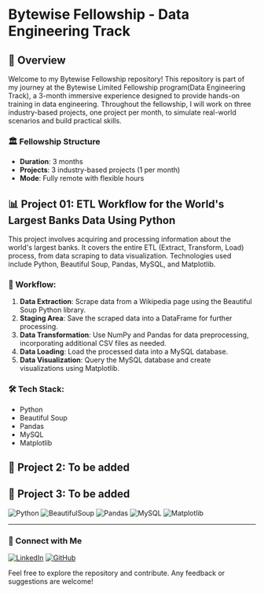 # Bytewise Fellowship - Data Engineering Track

## 🎉 Overview
Welcome to my Bytewise Fellowship repository! This repository is part of my journey at the Bytewise Limited Fellowship program(Data Engineering Track), a 3-month immersive experience designed to provide hands-on training in data engineering. Throughout the fellowship, I will work on three industry-based projects, one project per month, to simulate real-world scenarios and build practical skills.

### 🏛️ Fellowship Structure
- **Duration**: 3 months
- **Projects**: 3 industry-based projects (1 per month)
- **Mode**: Fully remote with flexible hours

## 📊 Project 01: ETL Workflow for the World's Largest Banks Data Using Python
This project involves acquiring and processing information about the world's largest banks. It covers the entire ETL (Extract, Transform, Load) process, from data scraping to data visualization. Technologies used include Python, Beautiful Soup, Pandas, MySQL, and Matplotlib.

### 🔄 Workflow:
1. **Data Extraction**: Scrape data from a Wikipedia page using the Beautiful Soup Python library.
2. **Staging Area**: Save the scraped data into a DataFrame for further processing.
3. **Data Transformation**: Use NumPy and Pandas for data preprocessing, incorporating additional CSV files as needed.
4. **Data Loading**: Load the processed data into a MySQL database.
5. **Data Visualization**: Query the MySQL database and create visualizations using Matplotlib.

### 🛠️ Tech Stack:
- Python
- Beautiful Soup
- Pandas
- MySQL
- Matplotlib

## 🚀 Project 2: To be added

## 🚀 Project 3: To be added

![Python](https://img.shields.io/badge/Python-3.9-blue)
![BeautifulSoup](https://img.shields.io/badge/BeautifulSoup-4.9.3-yellow)
![Pandas](https://img.shields.io/badge/Pandas-1.2.4-green)
![MySQL](https://img.shields.io/badge/MySQL-8.0-orange)
![Matplotlib](https://img.shields.io/badge/Matplotlib-3.3.4-red)

---

### 🌟 Connect with Me
[![LinkedIn](https://img.shields.io/badge/LinkedIn-Connect-blue)](https://www.linkedin.com/in/ghulamhussainkhuhro)
[![GitHub](https://img.shields.io/badge/GitHub-Follow-black)](https://github.com/ghulamhussainkhuhro)

Feel free to explore the repository and contribute. Any feedback or suggestions are welcome!
